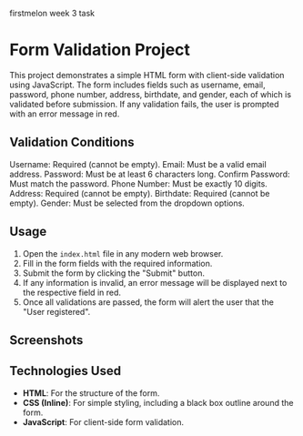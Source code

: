 firstmelon week 3 task

# Form Validation Project

This project demonstrates a simple HTML form with client-side validation using JavaScript. The form includes fields such as username, email, password, phone number, address, birthdate, and gender, each of which is validated before submission. If any validation fails, the user is prompted with an error message in red.

## Validation Conditions

Username: Required (cannot be empty).
Email: Must be a valid email address.
Password: Must be at least 6 characters long.
Confirm Password: Must match the password.
Phone Number: Must be exactly 10 digits.
Address: Required (cannot be empty).
Birthdate: Required (cannot be empty).
Gender: Must be selected from the dropdown options.

## Usage

1. Open the `index.html` file in any modern web browser.
2. Fill in the form fields with the required information.
3. Submit the form by clicking the "Submit" button.
4. If any information is invalid, an error message will be displayed next to the respective field in red.
5. Once all validations are passed, the form will alert the user that the "User registered".

## Screenshots




## Technologies Used

- **HTML**: For the structure of the form.
- **CSS (Inline)**: For simple styling, including a black box outline around the form.
- **JavaScript**: For client-side form validation.

